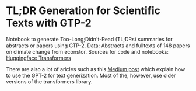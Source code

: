 # TL;DR Generation for Scientific Texts with GTP-2
Notebook to generate Too-Long;Didn't-Read (TL;DRs) summaries for abstracts or papers using GTP-2. 
Data: Abstracts and fulltexts of 148 papers on climate change from econstor.
Sources for code and notebooks:  
[Huggingface Transformers](https://github.com/huggingface/transformers)

There are also a lot of aricles such as this [Medium post](https://towardsdatascience.com/fine-tuning-gpt2-for-text-generation-using-pytorch-2ee61a4f1ba7) which explain how to use the GPT-2 for text generization. Most of the, however, use older versions of the transformers library.
